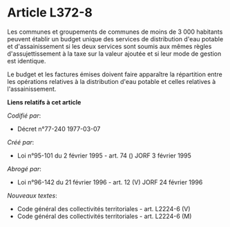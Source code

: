 # Article L372-8

Les communes et groupements de communes de moins de 3 000 habitants peuvent établir un budget unique des services de
distribution d'eau potable et d'assainissement si les deux services sont soumis aux mêmes règles d'assujettissement à la taxe
sur la valeur ajoutée et si leur mode de gestion est identique.

Le budget et les factures émises doivent faire apparaître la répartition entre les opérations relatives à la distribution
d'eau potable et celles relatives à l'assainissement.

**Liens relatifs à cet article**

_Codifié par_:

  - Décret n°77-240 1977-03-07

_Créé par_:

  - Loi n°95-101 du 2 février 1995 - art. 74 () JORF 3 février 1995

_Abrogé par_:

  - Loi n°96-142 du 21 février 1996 - art. 12 (V) JORF 24 février 1996

_Nouveaux textes_:

  - Code général des collectivités territoriales - art. L2224-6 (V)
  - Code général des collectivités territoriales - art. L2224-6 (M)
